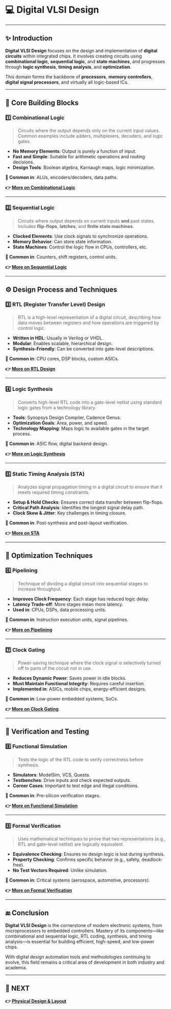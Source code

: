 # 💻 **Digital VLSI Design**

---

## ✨ Introduction

**Digital VLSI Design** focuses on the design and implementation of **digital circuits** within integrated chips. It involves creating circuits using **combinational logic**, **sequential logic**, and **state machines**, and progresses through **logic synthesis**, **timing analysis**, and **optimization**.

This domain forms the backbone of **processors**, **memory controllers**, **digital signal processors**, and virtually all logic-based ICs.

---

## 🧱 Core Building Blocks

### 1️⃣ **Combinational Logic**

> Circuits where the output depends only on the current input values. Common examples include adders, multiplexers, decoders, and logic gates.

- **No Memory Elements**: Output is purely a function of input.
- **Fast and Simple**: Suitable for arithmetic operations and routing decisions.
- **Design Tools**: Boolean algebra, Karnaugh maps, logic minimization.

**📌 Common in**: ALUs, encoders/decoders, data paths.

**👉 [More on Combinational Logic](https://www.geeksforgeeks.org/combinational-logic-circuits/)**

---

### 2️⃣ **Sequential Logic**

> Circuits where output depends on current inputs **and** past states. Includes **flip-flops**, **latches**, and **finite state machines**.

- **Clocked Elements**: Use clock signals to synchronize operations.
- **Memory Behavior**: Can store state information.
- **State Machines**: Control the logic flow in CPUs, controllers, etc.

**📌 Common in**: Counters, shift registers, control units.

**👉 [More on Sequential Logic](https://www.electronics-tutorials.ws/sequential/sequential_1.html)**

---

## ⚙️ Design Process and Techniques

### 3️⃣ **RTL (Register Transfer Level) Design**

> RTL is a high-level representation of a digital circuit, describing how data moves between registers and how operations are triggered by control logic.

- **Written in HDL**: Usually in Verilog or VHDL.
- **Modular**: Enables scalable, hierarchical design.
- **Synthesis-Friendly**: Can be converted into gate-level descriptions.

**📌 Common in**: CPU cores, DSP blocks, custom ASICs.

**👉 [More on RTL Design](https://www.chipverify.com/verilog/verilog-rtl-design-guide)**

---

### 4️⃣ **Logic Synthesis**

> Converts high-level RTL code into a gate-level netlist using standard logic gates from a technology library.

- **Tools**: Synopsys Design Compiler, Cadence Genus.
- **Optimization Goals**: Area, power, and speed.
- **Technology Mapping**: Maps logic to available gates in the target process.

**📌 Common in**: ASIC flow, digital backend design.

**👉 [More on Logic Synthesis](https://www.tutorialspoint.com/vlsi_design/vlsi_design_logic_synthesis.htm)**

---

### 5️⃣ **Static Timing Analysis (STA)**

> Analyzes signal propagation timing in a digital circuit to ensure that it meets required timing constraints.

- **Setup & Hold Checks**: Ensures correct data transfer between flip-flops.
- **Critical Path Analysis**: Identifies the longest signal delay path.
- **Clock Skew & Jitter**: Key challenges in timing closure.

**📌 Common in**: Post-synthesis and post-layout verification.

**👉 [More on STA](https://www.vlsisystemdesign.com/static-timing-analysis/)**

---

## 🧠 Optimization Techniques

### 6️⃣ **Pipelining**

> Technique of dividing a digital circuit into sequential stages to increase throughput.

- **Improves Clock Frequency**: Each stage has reduced logic delay.
- **Latency Trade-off**: More stages mean more latency.
- **Used in**: CPUs, DSPs, data processing units.

**📌 Common in**: Instruction execution units, signal pipelines.

**👉 [More on Pipelining](https://www.geeksforgeeks.org/pipelining-in-computer-architecture/)**

---

### 7️⃣ **Clock Gating**

> Power-saving technique where the clock signal is selectively turned off to parts of the circuit not in use.

- **Reduces Dynamic Power**: Saves power in idle blocks.
- **Must Maintain Functional Integrity**: Requires careful insertion.
- **Implemented in**: ASICs, mobile chips, energy-efficient designs.

**📌 Common in**: Low-power embedded systems, SoCs.

**👉 [More on Clock Gating](https://www.synopsys.com/glossary/what-is-clock-gating.html)**

---

## 🧰 Verification and Testing

### 8️⃣ **Functional Simulation**

> Tests the logic of the RTL code to verify correctness before synthesis.

- **Simulators**: ModelSim, VCS, Questa.
- **Testbenches**: Drive inputs and check expected outputs.
- **Corner Cases**: Important to test edge and illegal conditions.

**📌 Common in**: Pre-silicon verification stages.

**👉 [More on Functional Simulation](https://www.chipverify.com/verilog/verilog-testbench)**

---

### 9️⃣ **Formal Verification**

> Uses mathematical techniques to prove that two representations (e.g., RTL and gate-level netlist) are logically equivalent.

- **Equivalence Checking**: Ensures no design logic is lost during synthesis.
- **Property Checking**: Confirms specific behavior (e.g., safety, deadlock-free).
- **No Test Vectors Required**: Unlike simulation.

**📌 Common in**: Critical systems (aerospace, automotive, processors).

**👉 [More on Formal Verification](https://www.synopsys.com/verification/static-and-formal-verification.html)**

---

## 🔚 Conclusion

**Digital VLSI Design** is the cornerstone of modern electronic systems, from microprocessors to embedded controllers. Mastery of its components—like combinational and sequential logic, RTL coding, synthesis, and timing analysis—is essential for building efficient, high-speed, and low-power chips.

With digital design automation tools and methodologies continuing to evolve, this field remains a critical area of development in both industry and academia.

---

## 🔹 NEXT  
**👉 [Physical Design & Layout](../Physical_Design)**

